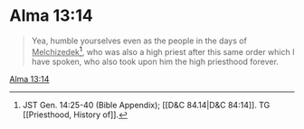 # Alma 13:14

> Yea, humble yourselves even as the people in the days of <u>Melchizedek</u>[^a], who was also a high priest after this same order which I have spoken, who also took upon him the high priesthood forever.

[Alma 13:14](https://www.churchofjesuschrist.org/study/scriptures/bofm/alma/13?lang=eng&id=p14#p14)


[^a]: JST Gen. 14:25-40 (Bible Appendix); [[D&C 84.14|D&C 84:14]]. TG [[Priesthood, History of]].
